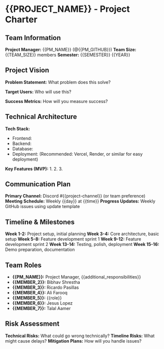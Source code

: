 # {{PROJECT_NAME}} - Project Charter

## Team Information
**Project Manager:** {{PM_NAME}} (@{{PM_GITHUB}})
**Team Size:** {{TEAM_SIZE}} members
**Semester:** {{SEMESTER}} {{YEAR}}

## Project Vision
**Problem Statement:** What problem does this solve?

**Target Users:** Who will use this?

**Success Metrics:** How will you measure success?

## Technical Architecture
**Tech Stack:**
- Frontend:
- Backend:
- Database:
- Deployment: (Recommended: Vercel, Render, or similar for easy deployment)

**Key Features (MVP):**
1.
2.
3.

## Communication Plan
**Primary Channel:** Discord #{{project-channel}} (or team preference)
**Meeting Schedule:** Weekly {{day}} at {{time}}
**Progress Updates:** Weekly GitHub issues using update template

## Timeline & Milestones
**Week 1-2:** Project setup, initial planning
**Week 3-4:** Core architecture, basic setup
**Week 5-8:** Feature development sprint 1
**Week 9-12:** Feature development sprint 2
**Week 13-14:** Testing, polish, deployment
**Week 15-16:** Demo preparation, documentation

## Team Roles
- **{{PM_NAME}}:** Project Manager, {{additional_responsibilities}}
- **{{MEMBER_2}}:** Bibhav Shrestha
- **{{MEMBER_3}}:** Ricardo Pasillas
- **{{MEMBER_4}}:** Ali Farooq
- **{{MEMBER_5}}:** {{role}}
- **{{MEMBER_6}}:** Jesus Lopez
- **{{MEMBER_7}}:** Talal Aamer

## Risk Assessment
**Technical Risks:** What could go wrong technically?
**Timeline Risks:** What might cause delays?
**Mitigation Plans:** How will you handle issues?
